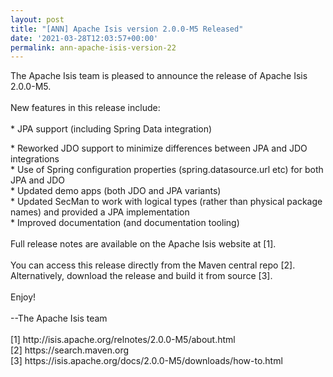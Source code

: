 ```yaml
---
layout: post
title: "[ANN] Apache Isis version 2.0.0-M5 Released"
date: '2021-03-28T12:03:57+00:00'
permalink: ann-apache-isis-version-22
---
```

<p>The Apache Isis team is pleased to announce the release of Apache Isis 2.0.0-M5.<br><br>New features in this release include:<br><br>* JPA support&nbsp;(including Spring Data integration)</p><div>* Reworked JDO support to minimize differences between JPA and JDO integrations</div><div>* Use of Spring configuration properties (spring.datasource.url etc) for both JPA and JDO</div><div>* Updated demo apps (both JDO and JPA variants)</div><div>* Updated SecMan to work with logical types (rather than physical package names) and provided a JPA implementation</div><div>* Improved documentation (and documentation tooling)<br></div><div><br>Full release notes are available on the Apache Isis website at [1].<br><br>You can access this release directly from the Maven central repo [2].<br>Alternatively, download the release and build it from source [3].<br><br>Enjoy!</div><div><br></div><div>--The Apache Isis team<br><br>[1] http://isis.apache.org/relnotes/2.0.0-M5/about.html<br>[2] https://search.maven.org<br>[3] https://isis.apache.org/docs/2.0.0-M5/downloads/how-to.html<br></div>
